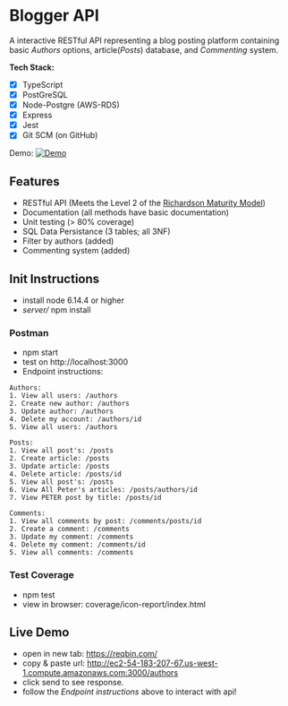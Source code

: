 # Blogger API

A interactive RESTful API representing a blog posting platform containing basic _Authors_ options, article(_Posts_) database, and _Commenting_ system.

**Tech Stack:**
- [x] TypeScript
- [x] PostGreSQL
- [x] Node-Postgre (AWS-RDS)
- [x] Express
- [x] Jest
- [x] Git SCM (on GitHub)

Demo:
[![Demo](https://github.com/chriscastaneda/rev-p0-restfulAPI/blob/master/assests/img/demo_snip.PNG)](https://drive.google.com/file/d/1OwGqfscMwRI50urK1upcFeucRw360DEK/view?usp=sharing)

## Features
- RESTful API (Meets the Level 2 of the [Richardson Maturity Model](https://martinfowler.com/articles/richardsonMaturityModel.html))
- Documentation (all methods have basic documentation)
- Unit testing (> 80% coverage)
- SQL Data Persistance (3 tables; all 3NF)
- Filter by authors (added)
- Commenting system (added)

## Init Instructions
- install node 6.14.4 or higher
- _server/_ npm install

### Postman
  - npm start
  - test on http://localhost:3000
  - Endpoint instructions:
```
Authors:
1. View all users: /authors
2. Create new author: /authors
3. Update author: /authors
4. Delete my account: /authors/id
5. View all users: /authors

Posts:
1. View all post's: /posts
2. Create article: /posts
3. Update article: /posts 
4. Delete article: /posts/id
5. View all post's: /posts
6. View All Peter's articles: /posts/authors/id
7. View PETER post by title: /posts/id  

Comments:
1. View all comments by post: /comments/posts/id 
2. Create a comment: /comments 
3. Update my comment: /comments
4. Delete my comment: /comments/id
5. View all comments: /comments
```
### Test Coverage
  - npm test
  - view in browser: coverage/icon-report/index.html

## Live Demo
  - open in new tab: https://reqbin.com/
  - copy & paste url: http://ec2-54-183-207-67.us-west-1.compute.amazonaws.com:3000/authors
  - click send to see response.
  - follow the _Endpoint instructions_ above to interact with api!
